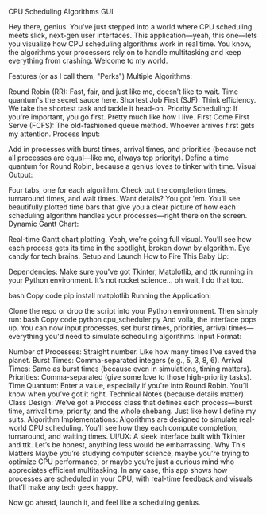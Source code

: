 CPU Scheduling Algorithms GUI

Hey there, genius. You've just stepped into a world where CPU scheduling meets slick, next-gen user interfaces. This application—yeah, this one—lets you visualize how CPU scheduling algorithms work in real time. You know, the algorithms your processors rely on to handle multitasking and keep everything from crashing. Welcome to my world.

Features (or as I call them, "Perks")
Multiple Algorithms:

Round Robin (RR): Fast, fair, and just like me, doesn’t like to wait. Time quantum's the secret sauce here.
Shortest Job First (SJF): Think efficiency. We take the shortest task and tackle it head-on.
Priority Scheduling: If you're important, you go first. Pretty much like how I live.
First Come First Serve (FCFS): The old-fashioned queue method. Whoever arrives first gets my attention.
Process Input:

Add in processes with burst times, arrival times, and priorities (because not all processes are equal—like me, always top priority).
Define a time quantum for Round Robin, because a genius loves to tinker with time.
Visual Output:

Four tabs, one for each algorithm. Check out the completion times, turnaround times, and wait times. Want details? You got 'em.
You’ll see beautifully plotted time bars that give you a clear picture of how each scheduling algorithm handles your processes—right there on the screen.
Dynamic Gantt Chart:

Real-time Gantt chart plotting. Yeah, we’re going full visual. You’ll see how each process gets its time in the spotlight, broken down by algorithm. Eye candy for tech brains.
Setup and Launch
How to Fire This Baby Up:

Dependencies: Make sure you've got Tkinter, Matplotlib, and ttk running in your Python environment. It’s not rocket science... oh wait, I do that too.

bash
Copy code
pip install matplotlib
Running the Application:

Clone the repo or drop the script into your Python environment.
Then simply run:
bash
Copy code
python cpu_scheduler.py
And voilà, the interface pops up. You can now input processes, set burst times, priorities, arrival times—everything you'd need to simulate scheduling algorithms.
Input Format:

Number of Processes: Straight number. Like how many times I've saved the planet.
Burst Times: Comma-separated integers (e.g., 5, 3, 8, 6).
Arrival Times: Same as burst times (because even in simulations, timing matters).
Priorities: Comma-separated (give some love to those high-priority tasks).
Time Quantum: Enter a value, especially if you're into Round Robin. You’ll know when you’ve got it right.
Technical Notes (because details matter)
Class Design: We’ve got a Process class that defines each process—burst time, arrival time, priority, and the whole shebang. Just like how I define my suits.
Algorithm Implementations: Algorithms are designed to simulate real-world CPU scheduling. You’ll see how they each compute completion, turnaround, and waiting times.
UI/UX: A sleek interface built with Tkinter and ttk. Let’s be honest, anything less would be embarrassing.
Why This Matters
Maybe you’re studying computer science, maybe you're trying to optimize CPU performance, or maybe you’re just a curious mind who appreciates efficient multitasking. In any case, this app shows how processes are scheduled in your CPU, with real-time feedback and visuals that’ll make any tech geek happy.

Now go ahead, launch it, and feel like a scheduling genius.
